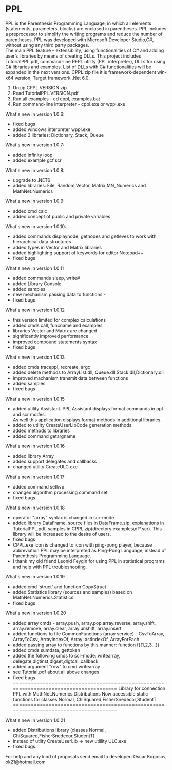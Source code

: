 # PPL
PPL is the Parenthesis Programming Language, in which all elements (statements, parameters, blocks) are enclosed in parentheses. 
PPL includes a preprocessor to simplify the writing programs and reduce the number of parentheses.
PPL was developed  with Microsoft Developer Studio,C#, without using any third party packages.  
The main PPL feature – extensibility, using functionalities of C# and adding user’s libraries by means of creating DLLs.
This project includes TutorialPPL.pdf, command-line REPL utility (PPL interpreter), DLLs for using C# libraries and examples.
List of DLLs with C# functionalities will be expanded in the next versions.
CPPL.zip file it is framework-dependent win-x64 version,
Target framework .Net 6.0.

1. Unzip CPPL.VERSION.zip
2. Read TutorialPPL.VERSION.pdf
3. Run all examples - 
   cd cppl, 
   examples.bat
4. Run command-line interpreter - 
   cppl.exe or wppl.exe 

What's new in version 1.0.6:
   - fixed bugs
   - added windows interpreter wppl.exe
   - added 3 libraries: Dictionary, Stack, Queue
   
What's new in version 1.0.7:
   - added infinity loop
   - added example gcf.scr

What's new in version 1.0.8:
   - upgrade to .NET6
   - added libraries: File, Random,Vector, Matrix,MN_Numerics and MathNet.Numerics

What's new in version 1.0.9:
   - added cmd calc
   - added concept of public and private variables

What's new in version 1.0.10:
   - added commands displaynode, getnodes and getleves to work with hierarchical data structures
   - added types in Vector and Matrix libraries 
   - added highlighting support of keywords for editor Notepad++
   - fixed bugs 
   
What's new in version 1.0.11
   - added commands sleep, write#
   - added Library Console
   - added samples
   - new mechanism passing data to functions   - 
   - fixed bugs

What's new in version 1.0.12
   - this version limited for complex calculations
   - added cmds call, funcname and examples
   - libraries Vector and Matrix are changed
   - significantly improved performance
   - improved compound statements syntax
   - fixed bugs

What's new in version 1.0.13
   - added cmds traceppl, recreate, argc
   - added delete methods to ArrayList.dll, Queue.dll,Stack.dll,Dictionary.dll
   - improved machanism transmit data between functions
   - added samples
   - fixed bugs
   
What's new in version 1.0.15
   - added utility Assistant. PPL Assistant displays format commands in ppl and scr modes.  
     As well this application displays format methods in additional libraries. 
   - added to utility CreateUserLibCode generation methods
   - added methods to libraries
   - added command getargname 

What's new in version 1.0.16
- added library Array
- added support delegates and callbacks
- changed utility CreateULC.exe

What's new in version 1.0.17
- added command setkvp
- changed algorithm processing command set
- fixed bugs

What's new in version 1.0.18
- operator "array" syntax is changed in scr-mode
- added library DataFrame, source files in DataFrame.zip, explanations in TutorialPPL.pdf, samples in CPPL.zip(directory examples\df\*.scr). This library will be increased to the desire of users.
- fixed bugs
- CPPL.exe icon is changed to icon with ping-pong player, because abbreviation PPL may be interpreted as Ping-Pong Language, instead of Parenthesis Programming Language.
- I thank my old friend Leonid Feygin for using PPL in statistical programs and help with PPL troubleshooting.

What's new in version 1.0.19
- added cmd 'struct' and function CopyStruct
- added Statistics library (sources and samples) based on MathNet.Numerics.Statistics
- fixed bugs

What's new in version 1.0.20
- added array cmds - 
            array.push, array.pop,array.reverse, array.shift, array.remove,
            array.clear, array.unshift, array.insert
- added functions to file CommonFunctions (array service) - 
           CsvToArray, ArrayToCsv, ArrayIndexOf, ArrayLastIndexOf, ArrayForEach
- added passing array to functions by this manner: function f({1,2,3...})
- added cmds sumdata, gettoken
- added the following cmds to scr-mode: writearray, delegate,dlgtinst,dlgset,dlgtcall,callback 
- added argument "row" to cmd writearray
- see Tutorial.pdf about all above changes
- fixed bugs
======================================================================================
Library for connection PPL with MathNet.Numerics.Distributions 
Now accessible static functions for classes Normal, ChiSquared,FisherSnedecor,StudentT
======================================================================================

What's new in version 1.0.21
- added Distributions library (classes Normal, ChiSquared,FisherSnedecor,StudentT)
- instead of utlity CreateUserLib -> new utlility ULC.exe 
- fixed bugs.


For help and any kind of proposals send email to developer: 
  Oscar Kogosov, ok21@hotmail.com
